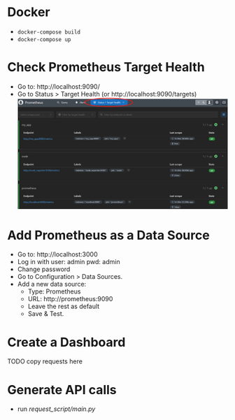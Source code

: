 # Docker

- `docker-compose build`
- `docker-compose up`

# Check Prometheus Target Health

- Go to: http://localhost:9090/
- Go to Status > Target Health (or http://localhost:9090/targets)
![img.png](img/img.png)

# Add Prometheus as a Data Source

- Go to: http://localhost:3000
- Log in with user: admin pwd: admin 
- Change password
- Go to Configuration > Data Sources.
- Add a new data source:
    - Type: Prometheus
    - URL: http://prometheus:9090
    - Leave the rest as default
    - Save & Test.


# Create a Dashboard

TODO copy requests here

# Generate API calls

- run _request_script/main.py_